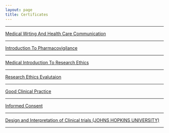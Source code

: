 ```yaml
---
layout: page
title: Certificates
---
```

<hr>
<a href="https://riamedinfo.github.io/my-blog/images/certificates/cert1.jpeg" 
target="_blank" alt="Medical Wrting and Health care Communication"> 
  Medical Wrting And Health Care Communication
</a>
<hr>
<a href="https://riamedinfo.github.io/my-blog/images/certificates/cert2.jpeg" 
target="_blank" alt="Introduction to pharmacovigilance"> 
  Introduction To Pharmacovigilance
</a>
<hr>
<a href="https://riamedinfo.github.io/my-blog/images/certificates/cert3.jpeg" 
target="_blank" alt="Introduction To Research Ethics"> 
  Medical Introduction To Research Ethics
</a>
<hr>
<a href="https://riamedinfo.github.io/my-blog/images/certificates/cert4.jpeg" 
target="_blank" alt="Research Ethics Evalutaion"> 
  Research Ethics Evalutaion
</a>
<hr>
<a href="https://riamedinfo.github.io/my-blog/images/certificates/cert5.jpeg" 
target="_blank" alt="Good Clinical Practice">  
  Good Clinical Practice
</a>
<hr>
<a href="https://riamedinfo.github.io/my-blog/images/certificates/cert6.jpeg" 
target="_blank" alt="Informed Consent"> 
   Informed Consent
</a>
<hr>
<a href="https://riamedinfo.github.io/my-blog/images/certificates/cert7.jpeg" 
target="_blank" alt="Design and Interpretation of Clinical trials"> 
   Design and Interpretation of Clinical trials (JOHNS HOPKINS UNIVERSITY)
</a>
<hr>




